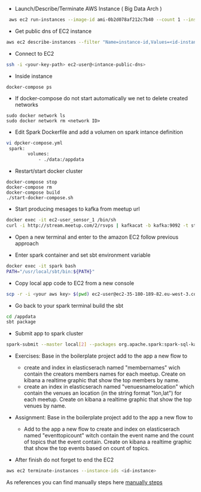 
- Launch/Describe/Terminate AWS Instance ( Big Data Arch )

```bash
 aws ec2 run-instances --image-id ami-0b2d078af212c7b40 --count 1 --instance-type m5.xlarge --key-name <your_key_name> --security-group-ids sg-0e8cb59d207ca3ed3 --subnet-id subnet-0ba219ffbd8c264d2 --associate-public-ip-address
```

- Get public dns of EC2 instance

```bash
aws ec2 describe-instances --filter "Name=instance-id,Values=<id-instance>"
```

- Connect to EC2

```bash
ssh -i <your-key-path> ec2-user@<intance-public-dns>
``` 

- Inside instance 
```text
docker-compose ps
```

- If docker-compose do not start automatically we net to delete created networks

```
sudo docker network ls
sudo docker network rm <network ID>
```


- Edit Spark Dockerfile and add a volumen on spark intance definition 
```bash
vi dpcker-compose.yml
 spark:
        volumes:
            - ./data:/appdata
```

- Restart/start docker cluster

```
docker-compose stop
docker-compose rm
docker-compose build
./start-docker-compose.sh
```

- Start producing mesages to kafka from meetup url

```bash
docker exec -it ec2-user_sensor_1 /bin/sh
curl -i http://stream.meetup.com/2/rsvps | kafkacat -b kafka:9092 -t stream
```

- Open a new terminal and enter to the amazon EC2 follow previous approach

- Enter spark container and set sbt environment variable

```bash
docker exec -it spark bash
PATH="/usr/local/sbt/bin:${PATH}"
```

- Copy local app code to EC2 from a new console

```bash
scp -r -i <your aws key> $(pwd) ec2-user@ec2-35-180-189-82.eu-west-3.compute.amazonaws.com:~/data
``` 

- Go back to your spark terminal build the sbt

```bash
cd /appdata
sbt package
```  

- Submit app to spark cluster
```bash
spark-submit --master local[2] --packages org.apache.spark:spark-sql-kafka-0-10_2.11:2.4.0,org.apache.kafka:kafka-clients:2.2.0,org.apache.spark:spark-tags_2.11:2.4.0,org.apache.spark:spark-sql_2.11:2.4.0,org.elasticsearch:elasticsearch-spark-20_2.11:7.1.1 --class Main target/scala-2.11/bts-rtda-lab-8_2.11-0.1.1.jar kafka elasticsearch venues-name-location 
```

- Exercises: Base in the boilerplate project add to the app a new flow to
    -  create and index in elasticserach named "membernames" wich contain the creators members names for each meetup. Create on kibana a realtime graphic that show the top members by name.
    -  create an index in elasticserach named "venuesnamelocation" which contain the venues an location (in the string format "lon,lat") for each meetup. Create on kibana a realtime graphic that show the top venues by name. 

- Assignment: Base in the boilerplate project add to the app a new flow to   
    - Add to the app a new flow to create and index on elasticserach named "eventtopicount" witch contain the event name and the count of topics that the event contain. Create on kibana a realtime graphic that show the top events based on count of topics. 

- After finish do not forget to end the EC2

```bash
aws ec2 terminate-instances --instance-ids <id-instance>
```


As references you can find manually steps here [manually steps](docs/manually.md)
